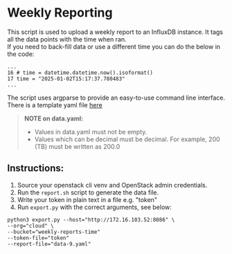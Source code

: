 # Weekly Reporting

This script is used to upload a weekly report to an InfluxDB instance. It tags all the data points with the time when ran.<br>
If you need to back-fill data or use a different time you can do the below in the code:<br>
```
...
16 # time = datetime.datetime.now().isoformat()
17 time = "2025-01-02T15:17:37.780483"
...
```
The script uses argparse to provide an easy-to-use command line interface.<br>
There is a template yaml file [here](data.yaml)

> **NOTE on data.yaml:**
> - Values in data.yaml must not be empty. 
> - Values which can be decimal must be decimal. For example, 200 (TB) must be written as 200.0

## Instructions:

1. Source your openstack cli venv and OpenStack admin credentials.
2. Run the `report.sh` script to generate the data file.
2. Write your token in plain text in a file e.g. "token"
3. Run `export.py` with the correct arguments, see below:

```shell
python3 export.py --host="http://172.16.103.52:8086" \
--org="cloud" \
--bucket="weekly-reports-time"
--token-file="token"
--report-file="data-9.yaml"
```
